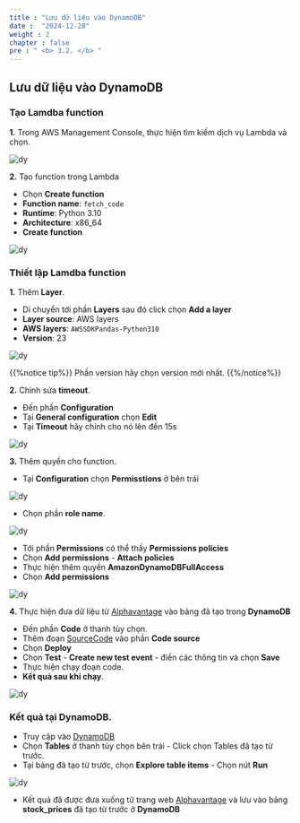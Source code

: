 ```yaml
---
title : "Lưu dữ liệu vào DynamoDB"
date :  "2024-12-28"
weight : 2 
chapter : false
pre : " <b> 3.2. </b> "
---
```


## Lưu dữ liệu vào DynamoDB
### Tạo Lamdba function

**1.** Trong AWS Management Console, thực hiện tìm kiếm dịch vụ Lambda và chọn.

![dy](https://vuthibichngoc.github.io/workshop_awsfcj_2024/images/3.connect/3.2.1.png)

**2.** Tạo function trong Lambda

- Chọn **Create function**
- **Function name**: ```fetch_code```
- **Runtime**: Python 3.10
- **Architecture**: x86_64
- **Create function**

![dy](https://vuthibichngoc.github.io/workshop_awsfcj_2024/images/3.connect/3.2.2.png)

### Thiết lập Lamdba function

**1.** Thêm **Layer**.

- Di chuyển tới phần **Layers** sau đó click chọn **Add a layer**
- **Layer source**: AWS layers
- **AWS layers**: ``` AWSSDKPandas-Python310 ```
- **Version**: 23

![dy](https://vuthibichngoc.github.io/workshop_awsfcj_2024/images/3.connect/3.2.3.png)

{{%notice tip%}}
Phần version hãy chọn version mới nhất.
{{%/notice%}}

**2.** Chỉnh sửa **timeout**.

- Đến phần **Configuration**
- Tại **General configuration** chọn **Edit**
- Tại **Timeout** hãy chỉnh cho nó lên đến 15s

![dy](https://vuthibichngoc.github.io/workshop_awsfcj_2024/images/3.connect/3.1.5.png)

**3.** Thêm quyền cho function.

- Tại **Configuration** chọn **Permisstions** ở bên trái

![dy](https://vuthibichngoc.github.io/workshop_awsfcj_2024/images/3.connect/3.png)

- Chọn phần **role name**.

![dy](https://vuthibichngoc.github.io/workshop_awsfcj_2024/images/3.connect/3.2.4.png)

- Tới phần **Permissions** có thể thấy **Permissions policies**
- Chọn **Add permissions** - **Attach policies**
- Thực hiện thêm quyền **AmazonDynamoDBFullAccess** 
- Chọn **Add permissions**

![dy](https://vuthibichngoc.github.io/workshop_awsfcj_2024/images/3.connect/3.2.5.png)

**4.** Thực hiện đưa dữ liệu từ [Alphavantage](https://www.alphavantage.co/) vào bảng đã tạo trong **DynamoDB**

- Đến phần **Code** ở thanh tùy chọn.
- Thêm đoạn [SourceCode](https://vuthibichngoc.github.io/workshop_awsfcj_2024/file/fetch_code.py) vào phần **Code source** 
- Chọn **Deploy**
- Chọn **Test** - **Create new test event** - điền các thông tin và chọn **Save**
- Thực hiện chạy đoạn code.
- **Kết quả sau khi chạy**.

![dy](https://vuthibichngoc.github.io/workshop_awsfcj_2024/images/3.connect/3.2.6.png)

### Kết quả tại DynamoDB.

- Truy cập vào [DynamoDB](https://us-east-1.console.aws.amazon.com/dynamodbv2/home?region=us-east-1#service)
- Chọn **Tables** ở thanh tùy chọn bên trái - Click chọn Tables đã tạo từ trước.
- Tại bảng đã tạo từ trước, chọn **Explore table items** - Chọn nút **Run**

![dy](https://vuthibichngoc.github.io/workshop_awsfcj_2024/images/3.connect/3.2.7.png)

- Kết quả đã được đưa xuống từ trang web [Alphavantage](https://www.alphavantage.co/) và lưu vào bảng **stock_prices** đã tạo từ trước ở **DynamoDB**
